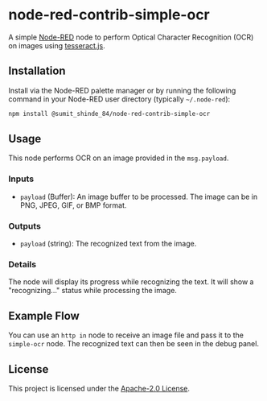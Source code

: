 # node-red-contrib-simple-ocr

A simple [Node-RED](https://nodered.org) node to perform Optical Character Recognition (OCR) on images using [tesseract.js](https://tesseract.projectnaptha.com/).

## Installation

Install via the Node-RED palette manager or by running the following command in your Node-RED user directory (typically `~/.node-red`):

```bash
npm install @sumit_shinde_84/node-red-contrib-simple-ocr
```

## Usage

This node performs OCR on an image provided in the `msg.payload`.

### Inputs

- `payload` (Buffer): An image buffer to be processed. The image can be in PNG, JPEG, GIF, or BMP format.

### Outputs

- `payload` (string): The recognized text from the image.

### Details

The node will display its progress while recognizing the text. It will show a "recognizing..." status while processing the image.

## Example Flow

You can use an `http in` node to receive an image file and pass it to the `simple-ocr` node. The recognized text can then be seen in the debug panel.

## License

This project is licensed under the [Apache-2.0 License](LICENSE).
